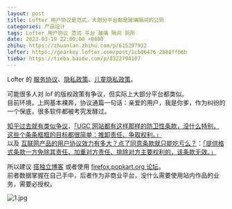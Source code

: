 ```yaml
---
layout: post
title: Lofter 用户协议是范式，大部分平台都是玻璃隔间的公厕
categories: 产品设计
tags: Lofter 用户协议 范式 平台 玻璃 隔间 厕所
date: 2023-03-19 22:00:00 +0800
zhihu: https://zhuanlan.zhihu.com/p/615297932
lofter: https://gearkey.lofter.com/post/1cb86476_2b88ff06b
tieba: https://tieba.baidu.com/p/8322794107
---
```


Lofter 的 [服务协议](https://www.lofter.com/agreement)、[隐私政策](https://www.lofter.com/agreement?op=privacyPolicy)、[儿童隐私政策](https://www.lofter.com/agreement?op=childAgreement)。

可能很多人对 lof 的版权政策有争议，但实际上大部分平台都类似。  
目前环境，上网基本裸奔，协议通篇一句话：亲爱的用户，我是你爹，作为纠纷的一个保底，很多软件都被考究发酵过。

[知乎过去就有类似争议](https://www.zhihu.com/question/19596408)，[「UGC 网站都有这样那样的防卫性条款，没什么特别，这些个条条框框的目标都很简单：推卸责任、争取权利。」](https://www.zhihu.com/question/19596408/answer/12327070)  
以及 [互联网产品的用户协议效力有多大？点了同意条款就只能吃亏么？](https://www.zhihu.com/question/57089408)：[「提供格式条款一方免除其责任、加重对方责任、排除对方主要权利的，该条款无效。」](https://www.zhihu.com/question/57089408/answer/151728329)


所以建议 [搭独立博客](https://zhuanlan.zhihu.com/p/612163643) 或者使用 [firefox.popkart.org 论坛](https://firefox.popkart.org/)。  
前者数据掌握在自己手中，后者作为非商业平台，没什么需要使用站内作品的业务，需要必授权。

![1.jpg](https://s2.loli.net/2023/03/19/x3tMgoJOeRDmA4i.jpg)